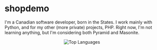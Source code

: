 # shopdemo
I'm a Canadian software developer, born in the States. I work mainly with Python, and for my other (more private) projects, PHP. Right now, I'm not learning anything, but I'm considering both Pyramid and Masonite.  
<center>
  <img alt="Top Languages" src="https://github-readme-stats.vercel.app/api/top-langs/?username=groundseed&exclude_repo=Mistakepack&theme=synthwave&layout=compact">
</center>
